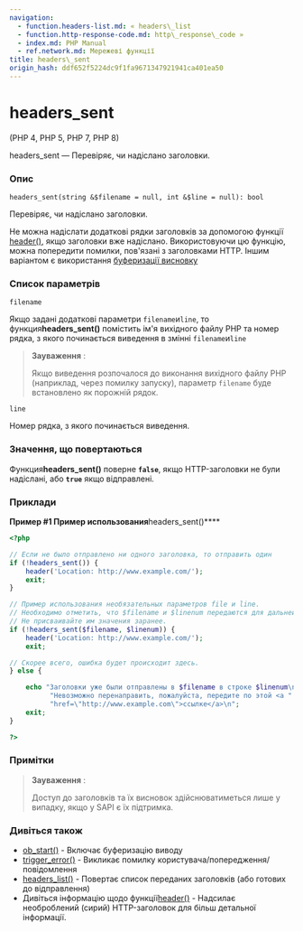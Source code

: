```yaml
---
navigation:
  - function.headers-list.md: « headers\_list
  - function.http-response-code.md: http\_response\_code »
  - index.md: PHP Manual
  - ref.network.md: Мережеві функції
title: headers\_sent
origin_hash: ddf652f5224dc9f1fa9671347921941ca401ea50
---
```

# headers\_sent

(PHP 4, PHP 5, PHP 7, PHP 8)

headers\_sent — Перевіряє, чи надіслано заголовки.

### Опис

```methodsynopsis
headers_sent(string &$filename = null, int &$line = null): bool
```

Перевіряє, чи надіслано заголовки.

Не можна надіслати додаткові рядки заголовків за допомогою функції [header()](function.header.md), якщо заголовки вже надіслано. Використовуючи цю функцію, можна попередити помилки, пов'язані з заголовками HTTP. Іншим варіантом є використання [буферизації висновку](ref.outcontrol.md)

### Список параметрів

`filename`

Якщо задані додаткові параметри `filename`и`line`, то функция**headers\_sent()** помістить ім'я вихідного файлу PHP та номер рядка, з якого починається виведення в змінні `filename`и`line`

> **Зауваження** :
> 
> Якщо виведення розпочалося до виконання вихідного файлу PHP (наприклад, через помилку запуску), параметр `filename` буде встановлено як порожній рядок.

`line`

Номер рядка, з якого починається виведення.

### Значення, що повертаються

Функция**headers\_sent()** поверне **`false`**, якщо HTTP-заголовки не були надіслані, або **`true`** якщо відправлені.

### Приклади

**Пример #1 Пример использования**headers\_sent()\*\*\*\*

```php
<?php

// Если не было отправлено ни одного заголовка, то отправить один
if (!headers_sent()) {
    header('Location: http://www.example.com/');
    exit;
}

// Пример использования необязательных параметров file и line.
// Необходимо отметить, что $filename и $linenum передаются для дальнейшего использования.
// Не присваивайте им значения заранее.
if (!headers_sent($filename, $linenum)) {
    header('Location: http://www.example.com/');
    exit;

// Скорее всего, ошибка будет происходит здесь.
} else {

    echo "Заголовки уже были отправлены в $filename в строке $linenum\n" .
          "Невозможно перенаправить, пожалуйста, передите по этой <a " .
          "href=\"http://www.example.com\">ссылке</a>\n";
    exit;
}

?>
```

### Примітки

> **Зауваження** :
> 
> Доступ до заголовків та їх висновок здійснюватиметься лише у випадку, якщо у SAPI є їх підтримка.

### Дивіться також

-   [ob\_start()](function.ob-start.md) \- Включає буферизацію виводу
-   [trigger\_error()](function.trigger-error.md) \- Викликає помилку користувача/попередження/повідомлення
-   [headers\_list()](function.headers-list.md) \- Повертає список переданих заголовків (або готових до відправлення)
-   Дивіться інформацію щодо функції[header()](function.header.md) \- Надсилає необроблений (сирий) HTTP-заголовок для більш детальної інформації.
